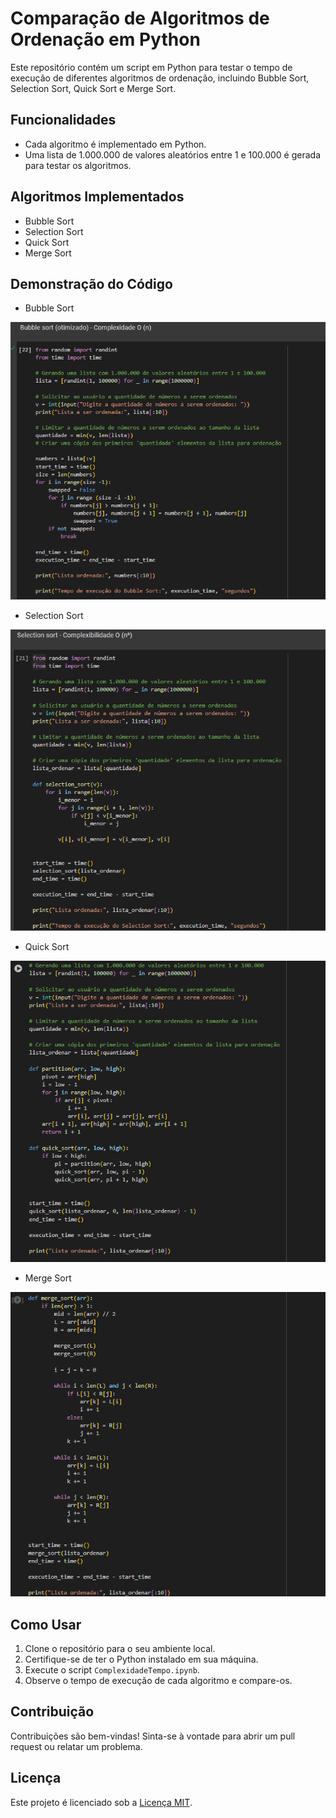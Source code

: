 # Comparação de Algoritmos de Ordenação em Python

Este repositório contém um script em Python para testar o tempo de execução de diferentes algoritmos de ordenação, incluindo Bubble Sort, Selection Sort, Quick Sort e Merge Sort.

## Funcionalidades

- Cada algoritmo é implementado em Python.
- Uma lista de 1.000.000 de valores aleatórios entre 1 e 100.000 é gerada para testar os algoritmos.


## Algoritmos Implementados

- Bubble Sort
- Selection Sort
- Quick Sort
- Merge Sort

## Demonstração do Código
- Bubble Sort
  
![Demonstração do Código](https://raw.githubusercontent.com/octaviopaula/OrdenacaoPython/main/Bubble.png)
- Selection Sort
  
![Demonstração do Código](https://raw.githubusercontent.com/octaviopaula/OrdenacaoPython/main/Selection.png)
- Quick Sort
  
![Demonstração do Código](https://raw.githubusercontent.com/octaviopaula/OrdenacaoPython/main/Quick.png)
- Merge Sort
  
![Demonstração do Código](https://raw.githubusercontent.com/octaviopaula/OrdenacaoPython/main/Merge.png)

## Como Usar

1. Clone o repositório para o seu ambiente local.
2. Certifique-se de ter o Python instalado em sua máquina.
3. Execute o script `ComplexidadeTempo.ipynb`.
4. Observe o tempo de execução de cada algoritmo e compare-os.

## Contribuição

Contribuições são bem-vindas! Sinta-se à vontade para abrir um pull request ou relatar um problema.

## Licença

Este projeto é licenciado sob a [Licença MIT](LICENSE).

